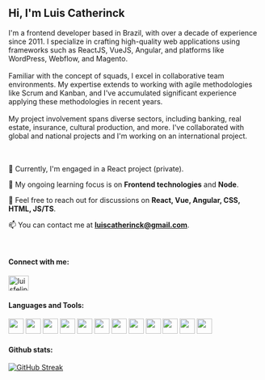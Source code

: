<h2>Hi, I'm Luis Catherinck</h2>
I'm a frontend developer based in Brazil, with over a decade of experience since 2011. I specialize in crafting high-quality web applications using frameworks such as ReactJS, VueJS, Angular, and platforms like WordPress, Webflow, and Magento.
<br/><br/>
Familiar with the concept of squads, I excel in collaborative team environments. My expertise extends to working with agile methodologies like Scrum and Kanban, and I've accumulated significant experience applying these methodologies in recent years.
<br/><br/>
My project involvement spans diverse sectors, including banking, real estate, insurance, cultural production, and more. I've collaborated with global and national projects and I'm working on an international project.
<br/>
<br/>
<br/>

🔭 Currently, I'm engaged in a React project (private).

🌱 My ongoing learning focus is on **Frontend technologies** and **Node**.
<!--
👨‍💻 All of my projects are available at [luiscatherinck.dev](luiscatherinck.dev)

📝 I regularly write articles on [luiscatherinck.dev/blog](luiscatherinck.dev/blog)
-->

💬 Feel free to reach out for discussions on **React, Vue, Angular, CSS, HTML, JS/TS**.

📫 You can contact me at **luiscatherinck@gmail.com**.

<br/>
 
  


<h4 align="left">Connect with me:</h4>
<p align="left">
<a href="https://linkedin.com/in/luisfelippefernandes" target="blank"><img align="center" src="https://raw.githubusercontent.com/rahuldkjain/github-profile-readme-generator/master/src/images/icons/Social/linked-in-alt.svg" alt="luisfelippefernandes" height="30" width="40" /></a>
</p>

<h4 align="left">Languages and Tools:</h4>
<div style="display: inline_block">
<img height="30" width="30" src="https://cdn.jsdelivr.net/gh/devicons/devicon/icons/html5/html5-original.svg" />
<img height="30" width="30" src="https://cdn.jsdelivr.net/gh/devicons/devicon/icons/css3/css3-original.svg" />
<img height="30" width="30" src="https://cdn.jsdelivr.net/gh/devicons/devicon/icons/javascript/javascript-original.svg" />
<img height="30" width="30" src="https://cdn.jsdelivr.net/gh/devicons/devicon/icons/typescript/typescript-original.svg" />
<img height="30" width="30" src="https://cdn.jsdelivr.net/gh/devicons/devicon/icons/react/react-original.svg" />
<img height="30" width="30" src="https://cdn.jsdelivr.net/gh/devicons/devicon/icons/vuejs/vuejs-original.svg" /> 
<img height="30" width="30" src="https://cdn.jsdelivr.net/gh/devicons/devicon/icons/angularjs/angularjs-original.svg" />           
<img height="30" width="30" src="https://cdn.jsdelivr.net/gh/devicons/devicon/icons/wordpress/wordpress-plain.svg" />
<img height="30" width="30" src="https://cdn.jsdelivr.net/gh/devicons/devicon/icons/webflow/webflow-original.svg" />
<img width="30" src="https://cdn.jsdelivr.net/gh/devicons/devicon/icons/photoshop/photoshop-plain.svg" />
<img height="30" width="30" src="https://cdn.jsdelivr.net/gh/devicons/devicon/icons/xd/xd-plain.svg" />
<img height="30" width="30" src="https://cdn.jsdelivr.net/gh/devicons/devicon/icons/figma/figma-original.svg" />  

</div>


<h4 align="left">Github stats:</h4>
<div style="display: inline_block">

[![GitHub Streak](http://github-readme-streak-stats.herokuapp.com?user=luiscatherinck&theme=dark&background=000000)](https://github.com/luiscatherinck)


<!--
<a href="https://github.com/luiscatherinck">
  <img align="center" src="https://github-readme-stats.vercel.app/api?username=luiscatherinck&show_icons=true&theme=gotham&include_all_commits=true&count_private=true" />
</a> -->
</div>

